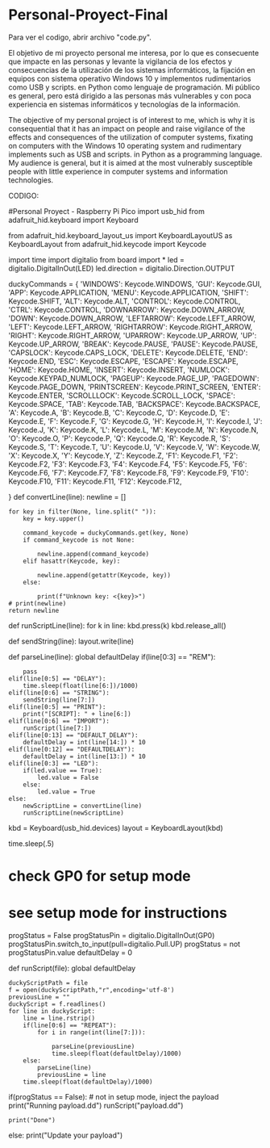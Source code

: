 # Personal-Proyect-Final

Para ver el codigo, abrir archivo "code.py".

El objetivo de mi proyecto personal me interesa, por lo que es consecuente que impacte en las personas y levante la vigilancia de los efectos y consecuencias de la utilización de los sistemas informáticos, la fijación en equipos con sistema operativo Windows 10 y implementos rudimentarios como USB y scripts. en Python como lenguaje de programación. Mi público es general, pero está dirigido a las personas más vulnerables y con poca experiencia en sistemas informáticos y tecnologías de la información.

The objective of my personal project is of interest to me, which is why it is consequential that it has an impact on people and raise vigilance of the effects and consequences of the utilization of computer systems, fixating on computers with the Windows 10 operating system and rudimentary implements such as USB and scripts. in Python as a programming language. My audience is general, but it is aimed at the most vulnerably susceptible people with little experience in computer systems and information technologies.

CODIGO:

#Personal Proyect - Raspberry Pi Pico 
import usb_hid
from adafruit_hid.keyboard import Keyboard


from adafruit_hid.keyboard_layout_us import KeyboardLayoutUS as KeyboardLayout
from adafruit_hid.keycode import Keycode



import time
import digitalio
from board import *
led = digitalio.DigitalInOut(LED)
led.direction = digitalio.Direction.OUTPUT

duckyCommands = {
    'WINDOWS': Keycode.WINDOWS, 'GUI': Keycode.GUI,
    'APP': Keycode.APPLICATION, 'MENU': Keycode.APPLICATION, 'SHIFT': Keycode.SHIFT,
    'ALT': Keycode.ALT, 'CONTROL': Keycode.CONTROL, 'CTRL': Keycode.CONTROL,
    'DOWNARROW': Keycode.DOWN_ARROW, 'DOWN': Keycode.DOWN_ARROW, 'LEFTARROW': Keycode.LEFT_ARROW,
    'LEFT': Keycode.LEFT_ARROW, 'RIGHTARROW': Keycode.RIGHT_ARROW, 'RIGHT': Keycode.RIGHT_ARROW,
    'UPARROW': Keycode.UP_ARROW, 'UP': Keycode.UP_ARROW, 'BREAK': Keycode.PAUSE,
    'PAUSE': Keycode.PAUSE, 'CAPSLOCK': Keycode.CAPS_LOCK, 'DELETE': Keycode.DELETE,
    'END': Keycode.END, 'ESC': Keycode.ESCAPE, 'ESCAPE': Keycode.ESCAPE, 'HOME': Keycode.HOME,
    'INSERT': Keycode.INSERT, 'NUMLOCK': Keycode.KEYPAD_NUMLOCK, 'PAGEUP': Keycode.PAGE_UP,
    'PAGEDOWN': Keycode.PAGE_DOWN, 'PRINTSCREEN': Keycode.PRINT_SCREEN, 'ENTER': Keycode.ENTER,
    'SCROLLLOCK': Keycode.SCROLL_LOCK, 'SPACE': Keycode.SPACE, 'TAB': Keycode.TAB,
    'BACKSPACE': Keycode.BACKSPACE,
    'A': Keycode.A, 'B': Keycode.B, 'C': Keycode.C, 'D': Keycode.D, 'E': Keycode.E,
    'F': Keycode.F, 'G': Keycode.G, 'H': Keycode.H, 'I': Keycode.I, 'J': Keycode.J,
    'K': Keycode.K, 'L': Keycode.L, 'M': Keycode.M, 'N': Keycode.N, 'O': Keycode.O,
    'P': Keycode.P, 'Q': Keycode.Q, 'R': Keycode.R, 'S': Keycode.S, 'T': Keycode.T,
    'U': Keycode.U, 'V': Keycode.V, 'W': Keycode.W, 'X': Keycode.X, 'Y': Keycode.Y,
    'Z': Keycode.Z, 'F1': Keycode.F1, 'F2': Keycode.F2, 'F3': Keycode.F3,
    'F4': Keycode.F4, 'F5': Keycode.F5, 'F6': Keycode.F6, 'F7': Keycode.F7,
    'F8': Keycode.F8, 'F9': Keycode.F9, 'F10': Keycode.F10, 'F11': Keycode.F11,
    'F12': Keycode.F12,

}
def convertLine(line):
    newline = []
   
    for key in filter(None, line.split(" ")):
        key = key.upper()
        
        command_keycode = duckyCommands.get(key, None)
        if command_keycode is not None:
           
            newline.append(command_keycode)
        elif hasattr(Keycode, key):
       
            newline.append(getattr(Keycode, key))
        else:
            
            print(f"Unknown key: <{key}>")
    # print(newline)
    return newline

def runScriptLine(line):
    for k in line:
        kbd.press(k)
    kbd.release_all()

def sendString(line):
    layout.write(line)

def parseLine(line):
    global defaultDelay
    if(line[0:3] == "REM"):
       
        pass
    elif(line[0:5] == "DELAY"):
        time.sleep(float(line[6:])/1000)
    elif(line[0:6] == "STRING"):
        sendString(line[7:])
    elif(line[0:5] == "PRINT"):
        print("[SCRIPT]: " + line[6:])
    elif(line[0:6] == "IMPORT"):
        runScript(line[7:])
    elif(line[0:13] == "DEFAULT_DELAY"):
        defaultDelay = int(line[14:]) * 10
    elif(line[0:12] == "DEFAULTDELAY"):
        defaultDelay = int(line[13:]) * 10
    elif(line[0:3] == "LED"):
        if(led.value == True):
            led.value = False
        else:
            led.value = True
    else:
        newScriptLine = convertLine(line)
        runScriptLine(newScriptLine)

kbd = Keyboard(usb_hid.devices)
layout = KeyboardLayout(kbd)


time.sleep(.5)

# check GP0 for setup mode
# see setup mode for instructions
progStatus = False
progStatusPin = digitalio.DigitalInOut(GP0)
progStatusPin.switch_to_input(pull=digitalio.Pull.UP)
progStatus = not progStatusPin.value
defaultDelay = 0

def runScript(file):
    global defaultDelay

    duckyScriptPath = file
    f = open(duckyScriptPath,"r",encoding='utf-8')
    previousLine = ""
    duckyScript = f.readlines()
    for line in duckyScript:
        line = line.rstrip()
        if(line[0:6] == "REPEAT"):
            for i in range(int(line[7:])):
            
                parseLine(previousLine)
                time.sleep(float(defaultDelay)/1000)
        else:
            parseLine(line)
            previousLine = line
        time.sleep(float(defaultDelay)/1000)

if(progStatus == False):
    # not in setup mode, inject the payload
    print("Running payload.dd")
    runScript("payload.dd")

    print("Done")
else:
    print("Update your payload")

